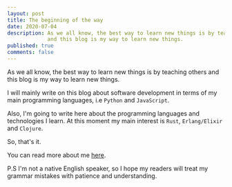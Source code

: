 ```yaml
---
layout: post
title: The beginning of the way
date: 2020-07-04
description: As we all know, the best way to learn new things is by teaching others 
             and this blog is my way to learn new things.
published: true
comments: false
---
```


As we all know, the best way to learn new things is by teaching others 
and this blog is my way to learn new things.

I will mainly write on this blog about software development in terms of my 
main programming languages, i.e `Python` and `JavaScript`.

Also, I'm going to write here about the programming languages and technologies I learn.
At this moment my main interest is `Rust`, `Erlang/Elixir` and `Clojure`.

So, that's it.

You can read more about me [here](https://isaak.dev/about).

P.S I'm not a native English speaker, so I hope my readers will treat my 
grammar mistakes with patience and understanding.
